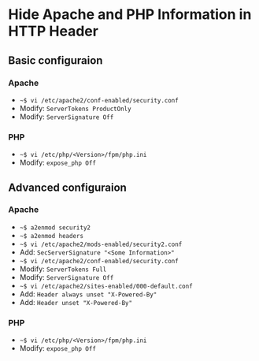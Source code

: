 # Hide Apache and PHP Information in HTTP Header

## Basic configuraion
### Apache
- `~$ vi /etc/apache2/conf-enabled/security.conf`
- Modify: `ServerTokens ProductOnly`
- Modify: `ServerSignature Off`

### PHP 
- `~$ vi /etc/php/<Version>/fpm/php.ini`
- Modify: `expose_php Off`

## Advanced configuraion
### Apache
- `~$ a2enmod security2`
- `~$ a2enmod headers`
- `~$ vi /etc/apache2/mods-enabled/security2.conf`
- Add: `SecServerSignature "<Some Information>"`
- `~$ vi /etc/apache2/conf-enabled/security.conf`
- Modify: `ServerTokens Full`
- Modify: `ServerSignature Off`
- `~$ vi /etc/apache2/sites-enabled/000-default.conf`
- Add: `Header always unset "X-Powered-By"`
- Add: `Header unset "X-Powered-By"`

### PHP 
- `~$ vi /etc/php/<Version>/fpm/php.ini`
- Modify: `expose_php Off`